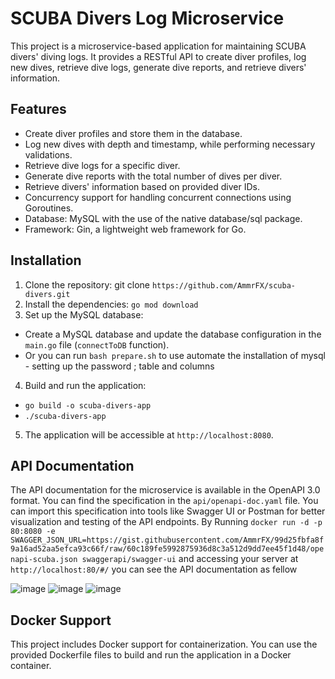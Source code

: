 # SCUBA Divers Log Microservice

This project is a microservice-based application for maintaining SCUBA divers' diving logs. It provides a RESTful API to create diver profiles, log new dives, retrieve dive logs, generate dive reports, and retrieve divers' information.

## Features

- Create diver profiles and store them in the database.
- Log new dives with depth and timestamp, while performing necessary validations.
- Retrieve dive logs for a specific diver.
- Generate dive reports with the total number of dives per diver.
- Retrieve divers' information based on provided diver IDs.
- Concurrency support for handling concurrent connections using Goroutines.
- Database: MySQL with the use of the native database/sql package.
- Framework: Gin, a lightweight web framework for Go.

## Installation

1. Clone the repository: git clone `https://github.com/AmmrFX/scuba-divers.git`
2. Install the dependencies: `go mod download`
3. Set up the MySQL database:
- Create a MySQL database and update the database configuration in the `main.go` file (`connectToDB` function).
- Or you can run `bash prepare.sh` to use automate the installation of mysql - setting up the password ; table and columns
4. Build and run the application:
- `go build -o scuba-divers-app`
- `./scuba-divers-app`

5. The application will be accessible at `http://localhost:8080`.

## API Documentation

The API documentation for the microservice is available in the OpenAPI 3.0 format. You can find the specification in the `api/openapi-doc.yaml` file. You can import this specification into tools like Swagger UI or Postman for better visualization and testing of the API endpoints.
By Running `docker run -d -p 80:8080 -e SWAGGER_JSON_URL=https://gist.githubusercontent.com/AmmrFX/99d25fbfa8f9a16ad52aa5efca93c66f/raw/60c189fe5992875936d8c3a512d9dd7ee45f1d48/openapi-scuba.json swaggerapi/swagger-ui`
and accessing your server at `http://localhost:80/#/` you can see the API documentation as fellow 

![image](https://github.com/AmmrFX/scuba-divers/assets/55325468/e23db479-d105-43fa-a8af-89a90a8c4b65)
![image](https://github.com/AmmrFX/scuba-divers/assets/55325468/c4d7eb6e-89ec-4f98-93ee-60180e484647)
![image](https://github.com/AmmrFX/scuba-divers/assets/55325468/057b5e05-e255-478f-bc8c-759c9da4c2a3)



## Docker Support
This project includes Docker support for containerization. You can use the provided Dockerfile files to build and run the application in a Docker container.




